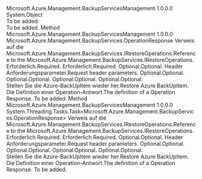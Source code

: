 <Type Name="RestoreOperationsExtensions" FullName="Microsoft.Azure.Management.BackupServices.RestoreOperationsExtensions">
  <TypeSignature Language="C#" Value="public static class RestoreOperationsExtensions" />
  <TypeSignature Language="ILAsm" Value=".class public auto ansi abstract sealed beforefieldinit RestoreOperationsExtensions extends System.Object" />
  <TypeSignature Language="DocId" Value="T:Microsoft.Azure.Management.BackupServices.RestoreOperationsExtensions" />
  <TypeSignature Language="VB.NET" Value="Public Module RestoreOperationsExtensions" />
  <TypeSignature Language="F#" Value="type RestoreOperationsExtensions = class" />
  <AssemblyInfo>
    <AssemblyName>Microsoft.Azure.Management.BackupServicesManagement</AssemblyName>
    <AssemblyVersion>1.0.0.0</AssemblyVersion>
  </AssemblyInfo>
  <Base>
    <BaseTypeName>System.Object</BaseTypeName>
  </Base>
  <Interfaces />
  <Docs>
    <summary>To be added.</summary>
    <remarks>To be added.</remarks>
  </Docs>
  <Members>
    <Member MemberName="TriggerResotre">
      <MemberSignature Language="C#" Value="public static Microsoft.Azure.Management.BackupServices.OperationResponse TriggerResotre (this Microsoft.Azure.Management.BackupServices.IRestoreOperations operations, string resourceGroupName, string resourceName, Microsoft.Azure.Management.BackupServices.Models.CustomRequestHeaders customRequestHeaders, string containerName, string itemName, string recoveryPointName, Microsoft.Azure.Management.BackupServices.Models.CSMRestoreRequest parameters);" />
      <MemberSignature Language="ILAsm" Value=".method public static hidebysig class Microsoft.Azure.Management.BackupServices.OperationResponse TriggerResotre(class Microsoft.Azure.Management.BackupServices.IRestoreOperations operations, string resourceGroupName, string resourceName, class Microsoft.Azure.Management.BackupServices.Models.CustomRequestHeaders customRequestHeaders, string containerName, string itemName, string recoveryPointName, class Microsoft.Azure.Management.BackupServices.Models.CSMRestoreRequest parameters) cil managed" />
      <MemberSignature Language="DocId" Value="M:Microsoft.Azure.Management.BackupServices.RestoreOperationsExtensions.TriggerResotre(Microsoft.Azure.Management.BackupServices.IRestoreOperations,System.String,System.String,Microsoft.Azure.Management.BackupServices.Models.CustomRequestHeaders,System.String,System.String,System.String,Microsoft.Azure.Management.BackupServices.Models.CSMRestoreRequest)" />
      <MemberSignature Language="F#" Value="static member TriggerResotre : Microsoft.Azure.Management.BackupServices.IRestoreOperations * string * string * Microsoft.Azure.Management.BackupServices.Models.CustomRequestHeaders * string * string * string * Microsoft.Azure.Management.BackupServices.Models.CSMRestoreRequest -&gt; Microsoft.Azure.Management.BackupServices.OperationResponse" Usage="Microsoft.Azure.Management.BackupServices.RestoreOperationsExtensions.TriggerResotre (operations, resourceGroupName, resourceName, customRequestHeaders, containerName, itemName, recoveryPointName, parameters)" />
      <MemberType>Method</MemberType>
      <AssemblyInfo>
        <AssemblyName>Microsoft.Azure.Management.BackupServicesManagement</AssemblyName>
        <AssemblyVersion>1.0.0.0</AssemblyVersion>
      </AssemblyInfo>
      <ReturnValue>
        <ReturnType>Microsoft.Azure.Management.BackupServices.OperationResponse</ReturnType>
      </ReturnValue>
      <Parameters>
        <Parameter Name="operations" Type="Microsoft.Azure.Management.BackupServices.IRestoreOperations" RefType="this" />
        <Parameter Name="resourceGroupName" Type="System.String" />
        <Parameter Name="resourceName" Type="System.String" />
        <Parameter Name="customRequestHeaders" Type="Microsoft.Azure.Management.BackupServices.Models.CustomRequestHeaders" />
        <Parameter Name="containerName" Type="System.String" />
        <Parameter Name="itemName" Type="System.String" />
        <Parameter Name="recoveryPointName" Type="System.String" />
        <Parameter Name="parameters" Type="Microsoft.Azure.Management.BackupServices.Models.CSMRestoreRequest" />
      </Parameters>
      <Docs>
        <param name="operations">
            <span data-ttu-id="e865b-101">Verweis auf die Microsoft.Azure.Management.BackupServices.IRestoreOperations.</span><span class="sxs-lookup"><span data-stu-id="e865b-101">Reference to the Microsoft.Azure.Management.BackupServices.IRestoreOperations.</span></span>
            </param>
        <param name="resourceGroupName">
            <span data-ttu-id="e865b-102">Erforderlich.</span><span class="sxs-lookup"><span data-stu-id="e865b-102">Required.</span></span>
            </param>
        <param name="resourceName">
            <span data-ttu-id="e865b-103">Erforderlich.</span><span class="sxs-lookup"><span data-stu-id="e865b-103">Required.</span></span>
            </param>
        <param name="customRequestHeaders">
            <span data-ttu-id="e865b-104">Optional.</span><span class="sxs-lookup"><span data-stu-id="e865b-104">Optional.</span></span> <span data-ttu-id="e865b-105">Header Anforderungsparameter.</span><span class="sxs-lookup"><span data-stu-id="e865b-105">Request header parameters.</span></span>
            </param>
        <param name="containerName">
            <span data-ttu-id="e865b-106">Optional.</span><span class="sxs-lookup"><span data-stu-id="e865b-106">Optional.</span></span>
            </param>
        <param name="itemName">
            <span data-ttu-id="e865b-107">Optional.</span><span class="sxs-lookup"><span data-stu-id="e865b-107">Optional.</span></span>
            </param>
        <param name="recoveryPointName">
            <span data-ttu-id="e865b-108">Optional.</span><span class="sxs-lookup"><span data-stu-id="e865b-108">Optional.</span></span>
            </param>
        <param name="parameters">
            <span data-ttu-id="e865b-109">Optional.</span><span class="sxs-lookup"><span data-stu-id="e865b-109">Optional.</span></span>
            </param>
        <summary>
            <span data-ttu-id="e865b-110">Stellen Sie die Azure-BackUpItem wieder her.</span><span class="sxs-lookup"><span data-stu-id="e865b-110">Restore Azure BackUpItem.</span></span>
            </summary>
        <returns>
            <span data-ttu-id="e865b-111">Die Definition einer Operation-Antwort.</span><span class="sxs-lookup"><span data-stu-id="e865b-111">The definition of a Operation Response.</span></span>
            </returns>
        <remarks>To be added.</remarks>
      </Docs>
    </Member>
    <Member MemberName="TriggerResotreAsync">
      <MemberSignature Language="C#" Value="public static System.Threading.Tasks.Task&lt;Microsoft.Azure.Management.BackupServices.OperationResponse&gt; TriggerResotreAsync (this Microsoft.Azure.Management.BackupServices.IRestoreOperations operations, string resourceGroupName, string resourceName, Microsoft.Azure.Management.BackupServices.Models.CustomRequestHeaders customRequestHeaders, string containerName, string itemName, string recoveryPointName, Microsoft.Azure.Management.BackupServices.Models.CSMRestoreRequest parameters);" />
      <MemberSignature Language="ILAsm" Value=".method public static hidebysig class System.Threading.Tasks.Task`1&lt;class Microsoft.Azure.Management.BackupServices.OperationResponse&gt; TriggerResotreAsync(class Microsoft.Azure.Management.BackupServices.IRestoreOperations operations, string resourceGroupName, string resourceName, class Microsoft.Azure.Management.BackupServices.Models.CustomRequestHeaders customRequestHeaders, string containerName, string itemName, string recoveryPointName, class Microsoft.Azure.Management.BackupServices.Models.CSMRestoreRequest parameters) cil managed" />
      <MemberSignature Language="DocId" Value="M:Microsoft.Azure.Management.BackupServices.RestoreOperationsExtensions.TriggerResotreAsync(Microsoft.Azure.Management.BackupServices.IRestoreOperations,System.String,System.String,Microsoft.Azure.Management.BackupServices.Models.CustomRequestHeaders,System.String,System.String,System.String,Microsoft.Azure.Management.BackupServices.Models.CSMRestoreRequest)" />
      <MemberSignature Language="F#" Value="static member TriggerResotreAsync : Microsoft.Azure.Management.BackupServices.IRestoreOperations * string * string * Microsoft.Azure.Management.BackupServices.Models.CustomRequestHeaders * string * string * string * Microsoft.Azure.Management.BackupServices.Models.CSMRestoreRequest -&gt; System.Threading.Tasks.Task&lt;Microsoft.Azure.Management.BackupServices.OperationResponse&gt;" Usage="Microsoft.Azure.Management.BackupServices.RestoreOperationsExtensions.TriggerResotreAsync (operations, resourceGroupName, resourceName, customRequestHeaders, containerName, itemName, recoveryPointName, parameters)" />
      <MemberType>Method</MemberType>
      <AssemblyInfo>
        <AssemblyName>Microsoft.Azure.Management.BackupServicesManagement</AssemblyName>
        <AssemblyVersion>1.0.0.0</AssemblyVersion>
      </AssemblyInfo>
      <ReturnValue>
        <ReturnType>System.Threading.Tasks.Task&lt;Microsoft.Azure.Management.BackupServices.OperationResponse&gt;</ReturnType>
      </ReturnValue>
      <Parameters>
        <Parameter Name="operations" Type="Microsoft.Azure.Management.BackupServices.IRestoreOperations" RefType="this" />
        <Parameter Name="resourceGroupName" Type="System.String" />
        <Parameter Name="resourceName" Type="System.String" />
        <Parameter Name="customRequestHeaders" Type="Microsoft.Azure.Management.BackupServices.Models.CustomRequestHeaders" />
        <Parameter Name="containerName" Type="System.String" />
        <Parameter Name="itemName" Type="System.String" />
        <Parameter Name="recoveryPointName" Type="System.String" />
        <Parameter Name="parameters" Type="Microsoft.Azure.Management.BackupServices.Models.CSMRestoreRequest" />
      </Parameters>
      <Docs>
        <param name="operations">
            <span data-ttu-id="e865b-112">Verweis auf die Microsoft.Azure.Management.BackupServices.IRestoreOperations.</span><span class="sxs-lookup"><span data-stu-id="e865b-112">Reference to the Microsoft.Azure.Management.BackupServices.IRestoreOperations.</span></span>
            </param>
        <param name="resourceGroupName">
            <span data-ttu-id="e865b-113">Erforderlich.</span><span class="sxs-lookup"><span data-stu-id="e865b-113">Required.</span></span>
            </param>
        <param name="resourceName">
            <span data-ttu-id="e865b-114">Erforderlich.</span><span class="sxs-lookup"><span data-stu-id="e865b-114">Required.</span></span>
            </param>
        <param name="customRequestHeaders">
            <span data-ttu-id="e865b-115">Optional.</span><span class="sxs-lookup"><span data-stu-id="e865b-115">Optional.</span></span> <span data-ttu-id="e865b-116">Header Anforderungsparameter.</span><span class="sxs-lookup"><span data-stu-id="e865b-116">Request header parameters.</span></span>
            </param>
        <param name="containerName">
            <span data-ttu-id="e865b-117">Optional.</span><span class="sxs-lookup"><span data-stu-id="e865b-117">Optional.</span></span>
            </param>
        <param name="itemName">
            <span data-ttu-id="e865b-118">Optional.</span><span class="sxs-lookup"><span data-stu-id="e865b-118">Optional.</span></span>
            </param>
        <param name="recoveryPointName">
            <span data-ttu-id="e865b-119">Optional.</span><span class="sxs-lookup"><span data-stu-id="e865b-119">Optional.</span></span>
            </param>
        <param name="parameters">
            <span data-ttu-id="e865b-120">Optional.</span><span class="sxs-lookup"><span data-stu-id="e865b-120">Optional.</span></span>
            </param>
        <summary>
            <span data-ttu-id="e865b-121">Stellen Sie die Azure-BackUpItem wieder her.</span><span class="sxs-lookup"><span data-stu-id="e865b-121">Restore Azure BackUpItem.</span></span>
            </summary>
        <returns>
            <span data-ttu-id="e865b-122">Die Definition einer Operation-Antwort.</span><span class="sxs-lookup"><span data-stu-id="e865b-122">The definition of a Operation Response.</span></span>
            </returns>
        <remarks>To be added.</remarks>
      </Docs>
    </Member>
  </Members>
</Type>